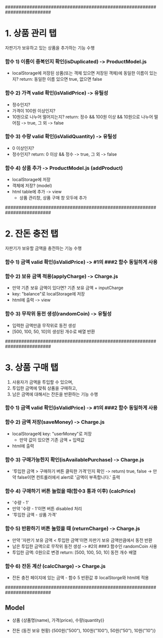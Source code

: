 #########################################################################
# 1. 상품 관리 탭
자판기가 보유하고 있는 상품을 추가하는 기능 수행

### 함수 1) 이름이 중복인지 확인(isDuplicated) -> ProductModel.js
- localStorage에 저장된 상품(또는 객체 있으면 저장된 객체)에 동일한 이름이 있는지?
return: 동일한 이름 있으면 true, 없으면 false

### 함수 2) 가격 valid 확인(isValidPrice) -> 유틸성
- 정수인지?
- 가격이 100원 이상인지?
- 10원으로 나누어 떨어지는지?
return: 정수 && 100원 이상 && 10원으로 나누어 떨어짐 -> true, 그 외 -> false

### 함수 3) 수량 valid 확인(isValidQuantity) -> 유틸성
- 0 이상인지?
- 정수인지?
return: 0 이상 && 정수 -> true, 그 외 -> false

### 함수 4) 상품 추가 -> ProductModel.js (addProduct)
- localStorage에 저장
- 객체에 저장? (model)
- html table에 추가 -> view
  - 상품 관리창, 상품 구매 창 모두에 추가

#########################################################################
# 2. 잔돈 충전 탭
자판기가 보유할 금액을 충전하는 기능 수행

### 함수 1) 금액 valid 확인(isValidPrice) -> #1의 ###2 함수 동일하게 사용

### 함수 2) 보유 금액 적용(applyCharge) -> Charge.js
- 만약 기존 보유 금액이 있다면? 기존 보유 금액 + inputCharge
- key: "balance"로 localStorage에 저장
- html에 출력 -> view

### 함수 3) 무작위 동전 생성(randomCoin) -> 유틸성
- 입력한 금액만큼 무작위로 동전 생성
- [500, 100, 50, 10]의 생성된 개수로 배열 반환

#########################################################################
# 3. 상품 구매 탭
1. 사용자가 금액을 투입할 수 있으며, 
2. 투입한 금액에 맞춰 상품을 구매하고, 
3. 남은 금액에 대해서는 잔돈을 반환하는 기능 수행

### 함수 1) 금액 valid 확인(isValidPrice) -> #1의 ###2 함수 동일하게 사용

### 함수 2) 금액 저장(saveMoney) -> Charge.js
- localStorage에 key: "userMoney"로 저장
  - 만약 값이 있으면 기존 금액 + 입력값
- html에 출력

### 함수 3) 구매가능한지 확인(isAvailablePurchase) -> Charge.js
- '투입한 금액 > 구매하기 버튼 클릭한 가격'인지 확인
-> return) true, false
-> 만약 false이면 컨트롤러에서 alert로 '금액이 부족합니다.' 출력

### 함수 4) 구매하기 버튼 눌렀을 때(함수3 통과 이후) (calcPrice)
- '수량 - 1'
- 만약 '수량 - 1'이면 버튼 disabled 처리
- '투입한 금액 - 상품 가격'

### 함수 5) 반환하기 버튼 눌렀을 때 (returnCharge) -> Charge.js
- 만약 '자판기 보유 금액 < 투입한 금액'이면 자판기 보유 금액만큼에서 동전 반환
- 남은 투입한 금액으로 무작위 동전 생성 -> #2의 ###3 함수인 randomCoin 사용
- 투입한 금액: 0원으로 변경
return: [500, 100, 50, 10] 동전 개수 배열

### 함수 6) 잔돈 계산 (calcCharge) -> Charge.js
- 잔돈 충전 페이지에 있는 금액 - 함수 5 반환값 후 localStorge와 html에 적용

#########################################################################

## Model
- 상품
{상품명(name), 가격(price), 수량(quantity)}

- 잔돈 (동전 보유 현황)
{500원("500"), 100원("100"), 50원("50"), 10원("10")}